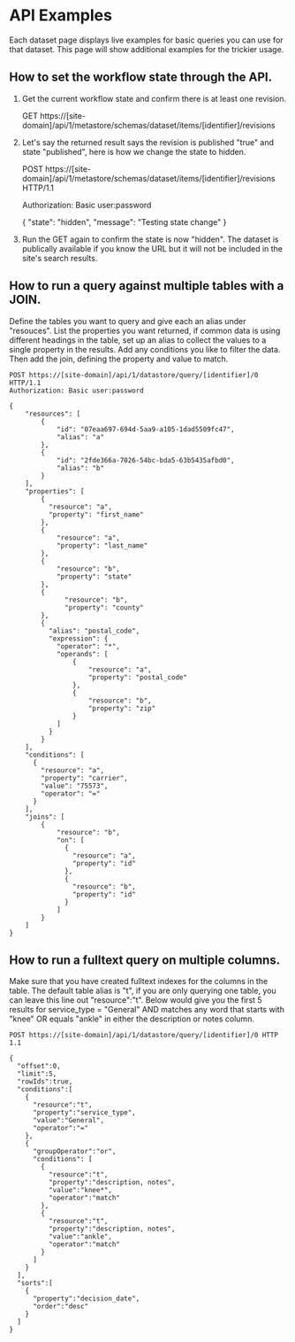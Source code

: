 # API Examples

Each dataset page displays live examples for basic queries you can use for that dataset.
This page will show additional examples for the trickier usage.

## How to set the workflow state through the API.

1. Get the current workflow state and confirm there is at least one revision.


    GET https://[site-domain]/api/1/metastore/schemas/dataset/items/[identifier]/revisions


2. Let's say the returned result says the revision is published "true" and state "published", here is how we change the state to hidden.


    POST https://[site-domain]/api/1/metastore/schemas/dataset/items/[identifier]/revisions HTTP/1.1

    Authorization: Basic user:password

    {
        "state": "hidden",
        "message": "Testing state change"
    }


3. Run the GET again to confirm the state is now "hidden". The dataset is publically available if you know the URL but it will not be included in the site's search results.


## How to run a query against multiple tables with a JOIN.
Define the tables you want to query and give each an alias under "resouces". List the properties you want returned, if common data is using different headings in the table, set up an alias to collect the values to a single property in the results. Add any conditions you like to filter the data. Then add the join, defining the property and value to match.

    POST https://[site-domain]/api/1/datastore/query/[identifier]/0 HTTP/1.1
    Authorization: Basic user:password

    {
        "resources": [
            {
                "id": "07eaa697-694d-5aa9-a105-1dad5509fc47",
                "alias": "a"
            },
            {
                "id": "2fde366a-7026-54bc-bda5-63b5435afbd0",
                "alias": "b"
            }
        ],
        "properties": [
            {
              "resource": "a",
              "property": "first_name"
            },
            {
                "resource": "a",
                "property": "last_name"
            },
            {
                "resource": "b",
                "property": "state"
            },
            {
                  "resource": "b",
                  "property": "county"
            },
            {
              "alias": "postal_code",
              "expression": {
                "operator": "*",
                "operands": [
                    {
                        "resource": "a",
                        "property": "postal_code"
                    },
                    {
                        "resource": "b",
                        "property": "zip"
                    }
                ]
              }
            }
        ],
        "conditions": [
          {
            "resource": "a",
            "property": "carrier",
            "value": "75573",
            "operator": "="
          }
        ],
        "joins": [
            {
                "resource": "b",
                "on": [
                  {
                    "resource": "a",
                    "property": "id"
                  },
                  {
                    "resource": "b",
                    "property": "id"
                  }
                ]
            }
        ]
    }

## How to run a fulltext query on multiple columns.
Make sure that you have created fulltext indexes for the columns in the table. The default table alias is "t", if you are only querying one table, you can leave this line out "resource":"t".
Below would give you the first 5 results for service_type = "General" AND matches any word that starts with "knee" OR equals "ankle" in either the description or notes column.

    POST https://[site-domain]/api/1/datastore/query/[identifier]/0 HTTP 1.1

    {
      "offset":0,
      "limit":5,
      "rowIds":true,
      "conditions":[
        {
          "resource":"t",
          "property":"service_type",
          "value":"General",
          "operator":"="
        },
        {
          "groupOperator":"or",
          "conditions": [
            {
              "resource":"t",
              "property":"description, notes",
              "value":"knee*",
              "operator":"match"
            },
            {
              "resource":"t",
              "property":"description, notes",
              "value":"ankle",
              "operator":"match"
            }
          ]
        }
      ],
      "sorts":[
        {
          "property":"decision_date",
          "order":"desc"
        }
      ]
    }

